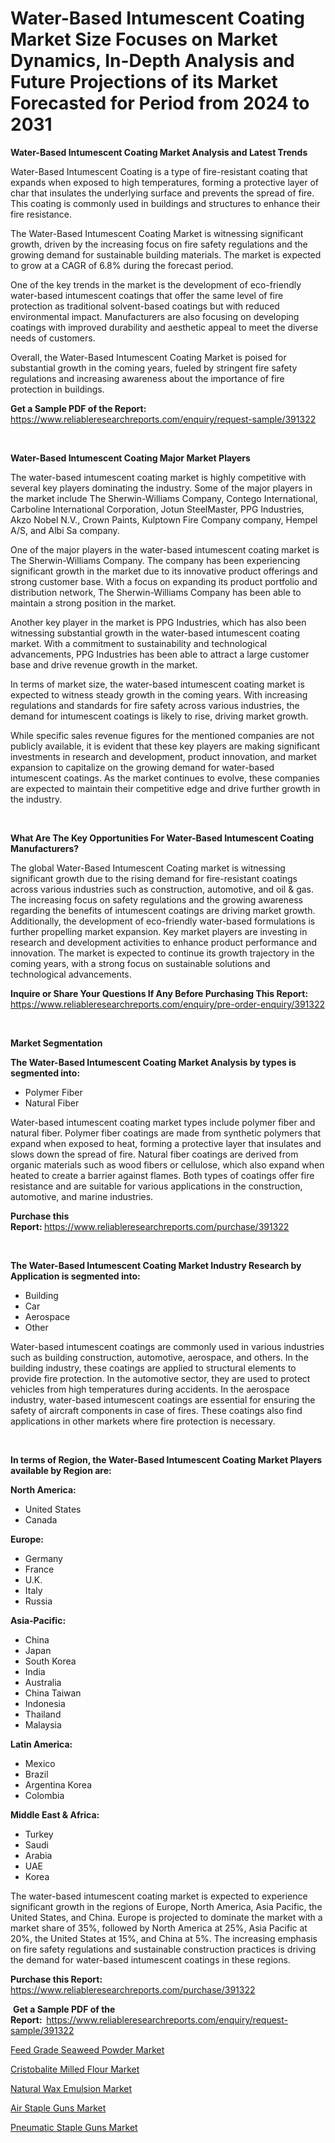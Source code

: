 <p><h1>Water-Based Intumescent Coating Market Size Focuses on Market Dynamics, In-Depth Analysis and Future Projections of its Market Forecasted for Period from 2024 to 2031</h1></p><p><strong>Water-Based Intumescent Coating Market Analysis and Latest Trends</strong></p>
<p><p>Water-Based Intumescent Coating is a type of fire-resistant coating that expands when exposed to high temperatures, forming a protective layer of char that insulates the underlying surface and prevents the spread of fire. This coating is commonly used in buildings and structures to enhance their fire resistance.</p><p>The Water-Based Intumescent Coating Market is witnessing significant growth, driven by the increasing focus on fire safety regulations and the growing demand for sustainable building materials. The market is expected to grow at a CAGR of 6.8% during the forecast period.</p><p>One of the key trends in the market is the development of eco-friendly water-based intumescent coatings that offer the same level of fire protection as traditional solvent-based coatings but with reduced environmental impact. Manufacturers are also focusing on developing coatings with improved durability and aesthetic appeal to meet the diverse needs of customers.</p><p>Overall, the Water-Based Intumescent Coating Market is poised for substantial growth in the coming years, fueled by stringent fire safety regulations and increasing awareness about the importance of fire protection in buildings.</p></p>
<p><strong>Get a Sample PDF of the Report:&nbsp;</strong> <a href="https://www.reliableresearchreports.com/enquiry/request-sample/391322">https://www.reliableresearchreports.com/enquiry/request-sample/391322</a></p>
<p>&nbsp;</p>
<p><strong>Water-Based Intumescent Coating Major Market Players</strong></p>
<p><p>The water-based intumescent coating market is highly competitive with several key players dominating the industry. Some of the major players in the market include The Sherwin-Williams Company, Contego International, Carboline International Corporation, Jotun SteelMaster, PPG Industries, Akzo Nobel N.V., Crown Paints, Kulptown Fire Company company, Hempel A/S, and Albi Sa company.</p><p>One of the major players in the water-based intumescent coating market is The Sherwin-Williams Company. The company has been experiencing significant growth in the market due to its innovative product offerings and strong customer base. With a focus on expanding its product portfolio and distribution network, The Sherwin-Williams Company has been able to maintain a strong position in the market.</p><p>Another key player in the market is PPG Industries, which has also been witnessing substantial growth in the water-based intumescent coating market. With a commitment to sustainability and technological advancements, PPG Industries has been able to attract a large customer base and drive revenue growth in the market.</p><p>In terms of market size, the water-based intumescent coating market is expected to witness steady growth in the coming years. With increasing regulations and standards for fire safety across various industries, the demand for intumescent coatings is likely to rise, driving market growth.</p><p>While specific sales revenue figures for the mentioned companies are not publicly available, it is evident that these key players are making significant investments in research and development, product innovation, and market expansion to capitalize on the growing demand for water-based intumescent coatings. As the market continues to evolve, these companies are expected to maintain their competitive edge and drive further growth in the industry.</p></p>
<p>&nbsp;</p>
<p><strong>What Are The Key Opportunities For Water-Based Intumescent Coating Manufacturers?</strong></p>
<p><p>The global Water-Based Intumescent Coating market is witnessing significant growth due to the rising demand for fire-resistant coatings across various industries such as construction, automotive, and oil & gas. The increasing focus on safety regulations and the growing awareness regarding the benefits of intumescent coatings are driving market growth. Additionally, the development of eco-friendly water-based formulations is further propelling market expansion. Key market players are investing in research and development activities to enhance product performance and innovation. The market is expected to continue its growth trajectory in the coming years, with a strong focus on sustainable solutions and technological advancements.</p></p>
<p><strong>Inquire or Share Your Questions If Any Before Purchasing This Report:</strong> <a href="https://www.reliableresearchreports.com/enquiry/pre-order-enquiry/391322">https://www.reliableresearchreports.com/enquiry/pre-order-enquiry/391322</a></p>
<p>&nbsp;</p>
<p><strong>Market Segmentation</strong></p>
<p><strong>The Water-Based Intumescent Coating Market Analysis by types is segmented into:</strong></p>
<p><ul><li>Polymer Fiber</li><li>Natural Fiber</li></ul></p>
<p><p>Water-based intumescent coating market types include polymer fiber and natural fiber. Polymer fiber coatings are made from synthetic polymers that expand when exposed to heat, forming a protective layer that insulates and slows down the spread of fire. Natural fiber coatings are derived from organic materials such as wood fibers or cellulose, which also expand when heated to create a barrier against flames. Both types of coatings offer fire resistance and are suitable for various applications in the construction, automotive, and marine industries.</p></p>
<p><strong>Purchase this Report:&nbsp;</strong><a href="https://www.reliableresearchreports.com/purchase/391322">https://www.reliableresearchreports.com/purchase/391322</a></p>
<p>&nbsp;</p>
<p><strong>The Water-Based Intumescent Coating Market Industry Research by Application is segmented into:</strong></p>
<p><ul><li>Building</li><li>Car</li><li>Aerospace</li><li>Other</li></ul></p>
<p><p>Water-based intumescent coatings are commonly used in various industries such as building construction, automotive, aerospace, and others. In the building industry, these coatings are applied to structural elements to provide fire protection. In the automotive sector, they are used to protect vehicles from high temperatures during accidents. In the aerospace industry, water-based intumescent coatings are essential for ensuring the safety of aircraft components in case of fires. These coatings also find applications in other markets where fire protection is necessary.</p></p>
<p>&nbsp;</p>
<p><strong>In terms of Region, the Water-Based Intumescent Coating Market Players available by Region are:</strong></p>
<p>
    <p> <strong> North America: </strong>
        <ul>
            <li>United States</li>
            <li>Canada</li>
        </ul>
        </p> 
    <p> <strong> Europe: </strong>
        <ul>
            <li>Germany</li>
            <li>France</li>
            <li>U.K.</li>
            <li>Italy</li>
            <li>Russia</li>
        </ul>
        </p> 
    <p> <strong> Asia-Pacific: </strong>
        <ul>
            <li>China</li>
            <li>Japan</li>
            <li>South Korea</li>
            <li>India</li>
            <li>Australia</li>
            <li>China Taiwan</li>
            <li>Indonesia</li>
            <li>Thailand</li>
            <li>Malaysia</li>
        </ul>
        </p> 
    <p> <strong> Latin America: </strong>
        <ul>
            <li>Mexico</li>
            <li>Brazil</li>
            <li>Argentina Korea</li>
            <li>Colombia</li>
        </ul>
        </p> 
    <p> <strong> Middle East & Africa: </strong>
        <ul>
            <li>Turkey</li>
            <li>Saudi</li>
            <li>Arabia</li>
            <li>UAE</li>
            <li>Korea</li>
        </ul>
    </p>
    </p>
<p><p>The water-based intumescent coating market is expected to experience significant growth in the regions of Europe, North America, Asia Pacific, the United States, and China. Europe is projected to dominate the market with a market share of 35%, followed by North America at 25%, Asia Pacific at 20%, the United States at 15%, and China at 5%. The increasing emphasis on fire safety regulations and sustainable construction practices is driving the demand for water-based intumescent coatings in these regions.</p></p>
<p><strong>Purchase this Report: </strong><a href="https://www.reliableresearchreports.com/purchase/391322">https://www.reliableresearchreports.com/purchase/391322</a></p>
<p>&nbsp;<strong>Get a Sample PDF of the Report:&nbsp;&nbsp;</strong><a href="https://www.reliableresearchreports.com/enquiry/request-sample/391322">https://www.reliableresearchreports.com/enquiry/request-sample/391322</a></p>
<p><strong></strong></p>
<p><p><a href="https://automatic-knee-4c7.notion.site/Feed-Grade-Seaweed-Powder-Market-Offers-Provide-Insightful-Data-for-the-Time-Period-from-2024-to-203-f247e85f29f54246bda99081147616db">Feed Grade Seaweed Powder Market</a></p><p><a href="https://sulfuric-clavicle-d39.notion.site/Cristobalite-Milled-Flour-Market-Analysis-Examines-its-Scope-on-Growth-Opportunities-and-Forecasted-1a0fcdef74b348ba910b57fe287e5341">Cristobalite Milled Flour Market</a></p><p><a href="https://automatic-knee-4c7.notion.site/Natural-Wax-Emulsion-Market-Size-Evaluating-its-Market-Trends-Growth-and-Projections-2024-2031-6886414b4d8745dc99628f032dbe1a02">Natural Wax Emulsion Market</a></p><p><a href="https://view.publitas.com/reportprime-1/air-staple-guns-market-size-market-share-and-global-market-analysis-report-2024-2031/">Air Staple Guns Market</a></p><p><a href="https://view.publitas.com/reportprime-1/pneumatic-staple-guns-market-research-report-reveals-the-latest-trends-and-opportunities-of-this-market-for-period-from-2024-2031/">Pneumatic Staple Guns Market</a></p></p>